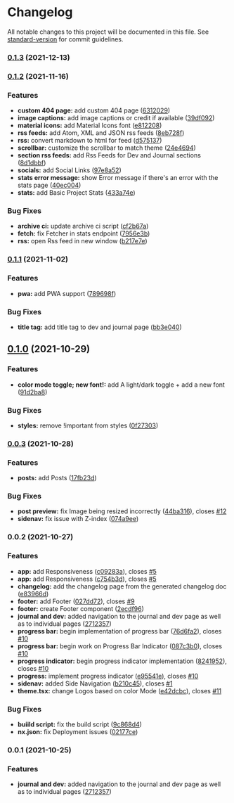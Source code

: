 # Changelog

All notable changes to this project will be documented in this file. See [standard-version](https://github.com/conventional-changelog/standard-version) for commit guidelines.

### [0.1.3](https://github.com/lbugasu/sandstorm/compare/v0.1.2...v0.1.3) (2021-12-13)

### [0.1.2](https://github.com/lbugasu/sandstorm/compare/v0.1.1...v0.1.2) (2021-11-16)

### Features

- **custom 404 page:** add custom 404 page ([6312029](https://github.com/lbugasu/sandstorm/commits/631202932f7e4475856c512c12a502549361af5d))
- **image captions:** add image captions or credit if available ([39df092](https://github.com/lbugasu/sandstorm/commits/39df0928b9314b4de63dfe183bf0622637ede2c5))
- **material icons:** add Material Icons font ([e812208](https://github.com/lbugasu/sandstorm/commits/e8122084a7532dfee90b9c38ab12a04c09a61603))
- **rss feeds:** add Atom, XML and JSON rss feeds ([8eb728f](https://github.com/lbugasu/sandstorm/commits/8eb728f32b7449f46ef1347edc58266f49ab53d3))
- **rss:** convert markdown to html for feed ([d575137](https://github.com/lbugasu/sandstorm/commits/d575137528b2f8f0cf4a22de74212cd02c507e88))
- **scrollbar:** customize the scrollbar to match theme ([24e4694](https://github.com/lbugasu/sandstorm/commits/24e4694085e0f18e7d023802c9bbc89468454fc5))
- **section rss feeds:** add Rss Feeds for Dev and Journal sections ([8d1dbbf](https://github.com/lbugasu/sandstorm/commits/8d1dbbf508a6582f0c6a64dc7a87479d4299c99b))
- **socials:** add Social Links ([97e8a52](https://github.com/lbugasu/sandstorm/commits/97e8a5265d6a852c3222fc8dafba06a84b8217c2))
- **stats error message:** show Error message if there's an error with the stats page ([40ec004](https://github.com/lbugasu/sandstorm/commits/40ec0047f9aa5d0d79e82649a2f5b63deb651bd8))
- **stats:** add Basic Project Stats ([433a74e](https://github.com/lbugasu/sandstorm/commits/433a74e6a22b60992694fcb5e6b4d7766d10e3f7))

### Bug Fixes

- **archive ci:** update archive ci script ([cf2b67a](https://github.com/lbugasu/sandstorm/commits/cf2b67ad779010aea855e8971c474edf8446586b))
- **fetch:** fix Fetcher in stats endpoint ([7956e3b](https://github.com/lbugasu/sandstorm/commits/7956e3bef2ad6df40bbbfedd41aba365ad94c026))
- **rss:** open Rss feed in new window ([b217e7e](https://github.com/lbugasu/sandstorm/commits/b217e7e4e9092514f7c04a06c65f79c28aaf3545))

### [0.1.1](https://github.com/lbugasu/sandstorm/compare/v0.1.0...v0.1.1) (2021-11-02)

### Features

- **pwa:** add PWA support ([789698f](https://github.com/lbugasu/sandstorm/commits/789698f37a009bb58fd3523c78d05ddeb166b9c6))

### Bug Fixes

- **title tag:** add title tag to dev and journal page ([bb3e040](https://github.com/lbugasu/sandstorm/commits/bb3e0400997ca09855ac121a63a2c82eb9c1ca58))

## [0.1.0](https://github.com/lbugasu/sandstorm/compare/v0.0.3...v0.1.0) (2021-10-29)

### Features

- **color mode toggle; new font!:** add A light/dark toggle + add a new font ([91d2ba8](https://github.com/lbugasu/sandstorm/commits/91d2ba825c8811a6ca4b8e23b678f50f60623f50))

### Bug Fixes

- **styles:** remove !important from styles ([0f27303](https://github.com/lbugasu/sandstorm/commits/0f27303a8b6813b07b563977ebb4a5c16549a1d6))

### [0.0.3](https://github.com/lbugasu/sandstorm/compare/v0.0.2...v0.0.3) (2021-10-28)

### Features

- **posts:** add Posts ([17fb23d](https://github.com/lbugasu/sandstorm/commits/17fb23d68eed2199b3df054927dd2a5149ba0abf))

### Bug Fixes

- **post preview:** fix Image being resized incorrectly ([44ba316](https://github.com/lbugasu/sandstorm/commits/44ba316429b65aed39115b4cf0e737c5df8f3fa0)), closes [#12](https://github.com/lbugasu/sandstorm/issues/12)
- **sidenav:** fix issue with Z-index ([074a9ee](https://github.com/lbugasu/sandstorm/commits/074a9ee0ef57e2493cd9de5e79eb598a171c897e))

### 0.0.2 (2021-10-27)

### Features

- **app:** add Responsiveness ([c09283a](https://github.com/lbugasu/sandstorm/commits/c09283aa6c5c52acb7599c8ad0fe50a6d8cc7cf3)), closes [#5](https://github.com/lbugasu/sandstorm/issues/5)
- **app:** add Responsiveness ([c754b3d](https://github.com/lbugasu/sandstorm/commits/c754b3d3d66930139167cbbae95d6dcb58983b97)), closes [#5](https://github.com/lbugasu/sandstorm/issues/5)
- **changelog:** add the changelog page from the generated changelog doc ([e83966d](https://github.com/lbugasu/sandstorm/commits/e83966d22eb1814175350ca58cd25ab749a5fcf4))
- **footer:** add Footer ([027dd72](https://github.com/lbugasu/sandstorm/commits/027dd72aac56d647b363b6821ac41b330972c75e)), closes [#9](https://github.com/lbugasu/sandstorm/issues/9)
- **footer:** create Footer component ([2ecdf96](https://github.com/lbugasu/sandstorm/commits/2ecdf96fbc679d9a2074d413df0d16c2494003df))
- **journal and dev:** added navigation to the journal and dev page as well as to individual pages ([2712357](https://github.com/lbugasu/sandstorm/commits/27123571955995194d3c553ccf4406d5ff065d5a))
- **progress bar:** begin implementation of progress bar ([76d6fa2](https://github.com/lbugasu/sandstorm/commits/76d6fa2ea2ac1e4e25054d8d9532ea4bf42a005e)), closes [#10](https://github.com/lbugasu/sandstorm/issues/10)
- **progress bar:** begin work on Progress Bar Indicator ([087c3b0](https://github.com/lbugasu/sandstorm/commits/087c3b0a773b6225f91ce8aa4ae1d65c802de775)), closes [#10](https://github.com/lbugasu/sandstorm/issues/10)
- **progress indicator:** begin progress indicator implementation ([8241952](https://github.com/lbugasu/sandstorm/commits/82419526ff54d1e357fbd0e12ad03901c1dec1be)), closes [#10](https://github.com/lbugasu/sandstorm/issues/10)
- **progress:** implement progress indicator ([e95541e](https://github.com/lbugasu/sandstorm/commits/e95541eaa4e1722c470cc822426ce3669a19a9a5)), closes [#10](https://github.com/lbugasu/sandstorm/issues/10)
- **sidenav:** added Side Navigation ([b210c45](https://github.com/lbugasu/sandstorm/commits/b210c458902060bf5f1417ea3e16b129b8836105)), closes [#1](https://github.com/lbugasu/sandstorm/issues/1)
- **theme.tsx:** change Logos based on color Mode ([e42dcbc](https://github.com/lbugasu/sandstorm/commits/e42dcbc9641bbf53995a431455b921cdb464d54d)), closes [#11](https://github.com/lbugasu/sandstorm/issues/11)

### Bug Fixes

- **buiild script:** fix the build script ([9c868d4](https://github.com/lbugasu/sandstorm/commits/9c868d46e094511ae95d9158a95271361e1099ca))
- **nx.json:** fix Deployment issues ([02177ce](https://github.com/lbugasu/sandstorm/commits/02177ce86a94e2c2f863661d3761a53700a7a2dc))

### 0.0.1 (2021-10-25)

### Features

- **journal and dev:** added navigation to the journal and dev page as well as to individual pages ([2712357](https://github.com/lbugasu/sandstorm/commits/27123571955995194d3c553ccf4406d5ff065d5a))
